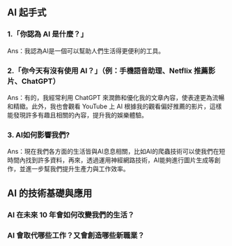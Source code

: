 ## AI 起手式
### 1.「你認為 AI 是什麼？」
Ans：我認為AI是一個可以幫助人們生活得更便利的工具。

### 2.「你今天有沒有使用 AI？」（例：手機語音助理、Netflix 推薦影片、ChatGPT）
Ans：有的，我經常利用 ChatGPT 來潤飾和優化我的文章內容，使表達更為流暢和精緻。此外，我也會觀看 YouTube 上 AI 根據我的觀看偏好推薦的影片，這樣能發現許多有趣且相關的內容，提升我的娛樂體驗。

### 3. AI如何影響我們?
Ans：現在我們各方面的生活皆與AI息息相關，比如AI的爬蟲技術可以使我們在短時間內找到許多資料，再來，透過運用神經網路技術，AI能夠進行圖片生成等創作，並進一步幫我們提升生產力與工作效率。

## AI 的技術基礎與應用
### AI 在未來 10 年會如何改變我們的生活？
### AI 會取代哪些工作？又會創造哪些新職業？
